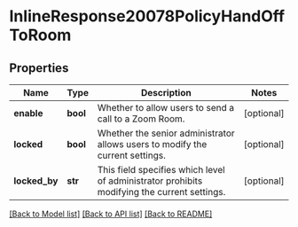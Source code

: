 # InlineResponse20078PolicyHandOffToRoom

## Properties
Name | Type | Description | Notes
------------ | ------------- | ------------- | -------------
**enable** | **bool** | Whether to allow users to send a call to a Zoom Room. | [optional] 
**locked** | **bool** | Whether the senior administrator allows users to modify the current settings. | [optional] 
**locked_by** | **str** | This field specifies which level of administrator prohibits modifying the current settings. | [optional] 

[[Back to Model list]](../README.md#documentation-for-models) [[Back to API list]](../README.md#documentation-for-api-endpoints) [[Back to README]](../README.md)

